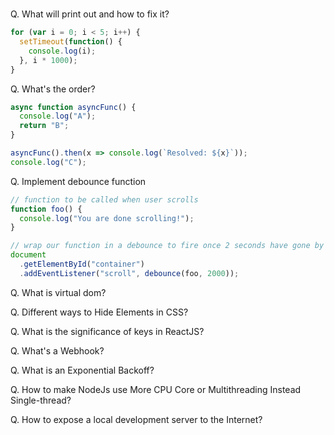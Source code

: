 <h1 align="center"></h1>

Q. What will print out and how to fix it?

```js
for (var i = 0; i < 5; i++) {
  setTimeout(function() {
    console.log(i);
  }, i * 1000);
}
```

Q. What's the order?

```js
async function asyncFunc() {
  console.log("A");
  return "B";
}

asyncFunc().then(x => console.log(`Resolved: ${x}`));
console.log("C");
```

Q. Implement debounce function

```js
// function to be called when user scrolls
function foo() {
  console.log("You are done scrolling!");
}

// wrap our function in a debounce to fire once 2 seconds have gone by
document
  .getElementById("container")
  .addEventListener("scroll", debounce(foo, 2000));
```

Q. What is virtual dom?

Q. Different ways to Hide Elements in CSS?

Q. What is the significance of keys in ReactJS?

Q. What's a Webhook?

Q. What is an Exponential Backoff?

Q. How to make NodeJs use More CPU Core or Multithreading Instead Single-thread?

Q. How to expose a local development server to the Internet?
